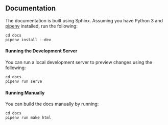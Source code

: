 ## Documentation
The documentation is built using Sphinx. Assuming you have Python 3 and [pipenv](https://pipenv.readthedocs.io/en/latest/install/#installing-pipenv)
installed, run the following:

```shell
cd docs
pipenv install --dev
```

#### Running the Development Server
You can run a local development server to preview changes using the following:

```shell
cd docs
pipenv run serve
```

#### Running Manually
You can build the docs manually by running:
```shell
cd docs
pipenv run make html
```
